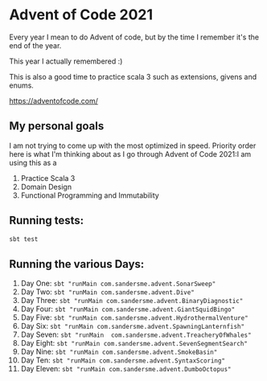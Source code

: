 # Advent of Code 2021

Every year I mean to do Advent of code, but by the time I remember it's the end of the year. 

This year I actually remembered :)

This is also a good time to practice scala 3 such as extensions, givens and enums. 

https://adventofcode.com/

## My personal goals
I am not trying to come up with the most optimized in speed. Priority order here is what I'm thinking
about as I go through Advent of Code 2021:I am using this as a
1. Practice Scala 3
2. Domain Design
3. Functional Programming and Immutability

## Running tests:
```bash
sbt test
```

## Running the various Days:
1.   Day One:    `sbt "runMain com.sandersme.advent.SonarSweep"`
2.   Day Two:    `sbt "runMain com.sandersme.advent.Dive"`
3.   Day Three:  `sbt "runMain com.sandersme.advent.BinaryDiagnostic"`
4.   Day Four:   `sbt "runMain com.sandersme.advent.GiantSquidBingo"`
5.   Day Five:   `sbt "runMain com.sandersme.advent.HydrothermalVenture"`
6.   Day Six:    `sbt "runMain com.sandersme.advent.SpawningLanternfish"`
7.   Day Seven:  `sbt "runMain  com.sandersme.advent.TreacheryOfWhales"`
8.   Day Eight:  `sbt "runMain com.sandersme.advent.SevenSegmentSearch"`
9.   Day Nine:   `sbt "runMain com.sandersme.advent.SmokeBasin"`
10.  Day Ten:    `sbt "runMain com.sandersme.advent.SyntaxScoring"`
11.  Day Eleven: `sbt "runMain com.sandersme.advent.DumboOctopus"` 
